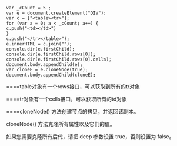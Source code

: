 ```
var _cCount = 5 ;
var e = document.createElement("DIV");
var c = ["<table><tr>"];
for (var a = 0; a < _cCount; a++) {
c.push("<td></td>")
}
c.push("</tr></table>");
e.innerHTML = c.join("");
console.dir(e.firstChild);
console.dir(e.firstChild.rows[0]);
console.dir(e.firstChild.rows[0].cells);
document.body.appendChild(e);
var cloneE = e.cloneNode(true);
document.body.appendChild(cloneE);
```

====table对象有一个rows接口，可以获取到所有的tr对象

====tr对象有一个cells接口，可以获取所有的td对象

====cloneNode() 方法创建节点的拷贝，并返回该副本。

cloneNode() 方法克隆所有属性以及它们的值。

如果您需要克隆所有后代，请把 deep 参数设置 true，否则设置为 false。